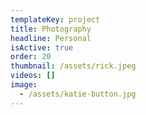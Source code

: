 ```yaml
---
templateKey: project
title: Photography
headline: Personal
isActive: true
order: 20
thumbnail: /assets/rick.jpeg
videos: []
image:
  - /assets/katie-button.jpg
---
```


